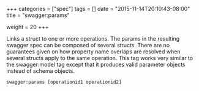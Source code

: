 +++
categories = ["spec"]
tags = []
date = "2015-11-14T20:10:43-08:00"
title = "swagger:params"

weight = 20
+++

Links a struct to one or more operations. The params in the resulting swagger spec can be composed of several structs.
There are no guarantees given on how property name overlaps are resolved when several structs apply to the same operation.
This tag works very similar to the swagger:model tag except that it produces valid parameter objects instead of schema
objects.

```
swagger:params [operationid1 operationid2]
```

